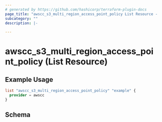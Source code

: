 ```yaml
---
# generated by https://github.com/hashicorp/terraform-plugin-docs
page_title: "awscc_s3_multi_region_access_point_policy List Resource - terraform-provider-awscc"
subcategory: ""
description: |-
  
---
```


# awscc_s3_multi_region_access_point_policy (List Resource)



## Example Usage

```terraform
list "awscc_s3_multi_region_access_point_policy" "example" {
  provider = awscc
}
```

<!-- schema generated by tfplugindocs -->
## Schema
